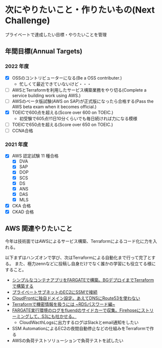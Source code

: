 # 次にやりたいこと・作りたいもの(Next Challenge)

プライベートで達成したい目標・やりたいことを管理

## 年間目標(Annual Targets)

### 2022 年度

- [x] OSSのコントリビューターになる(Be a OSS contributer.)
  - 忙しくて最近できていないけど・・・
- [ ] AWSとTerraformを利用したサービス構築業務をやり切る(Complete a service building work using AWS.)
- [ ] AWSのベータ版試験(AWS on SAP)が正式版になったら合格する(Pass the AWS beta exam when it becomes official.)
- [x] TOEICで600点を超える(Score over 600 on TOEIC.)
  - 初受験で605点!!1日10分くらいでも毎日続ければ力になる模様 
- [ ] TOEICで650点を超える(Score over 650 on TOEIC.)
- [ ] CCNA合格

### 2021 年度

- [x] AWS 認定試験 11 種合格
  - [x] DVA
  - [x] SAP
  - [x] DOP
  - [x] SCS
  - [x] DS
  - [x] ANS
  - [x] DAS
  - [x] MLS
- [x] CKA 合格
- [x] CKAD 合格

## AWS 関連やりたいこと

今年は技術面ではAWSによるサービス構築、Terraformによるコード化に力を入れる。

以下まずはハンズオンで学び、次はTerraformによる自動化まで行って完了とする。
また、極力zennなどに投稿し自身だけでなく誰かの学習にも役立てる様にすること。

- [シンプルなコンテナアプリをFARGATEで構築。BGデプロイまでTerraformで構築する](https://github.com/bun913/aws_network_practice/tree/main/simple_ecs_app)
- [プライベートサブネットのEC2にSSMで接続](https://github.com/bun913/aws_network_practice/tree/main/aurora)
- [CloudFrontに独自ドメイン設定。あえてDNSにRoute53を使わない](https://github.com/bun913/aws_network_practice/tree/main/cloudfront_s3_acm)
- [Terraformで機密情報を扱うには ~RDSパスワード編~](https://github.com/bun913/aws_network_practice/tree/main/aurora)
- [FARGATE実行環境のログをfluendのサイドカーで収集。Firehoseにストリーミングして、S3にも吐かせる。](https://github.com/bun913/aws_network_practice/tree/main/ecs_cloudwatch_logs)
    - CloudWacthLogsに出力するログはSlackとemail通知をしたい
- SSM AutomationによるEC2の夜間自動停止などの仕組みをTerraformで作る
- AWSの負荷テストソリューションで負荷テストを試したい
